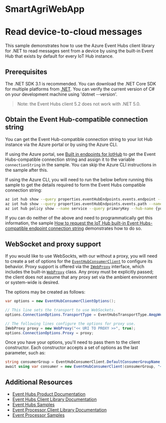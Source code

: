 # SmartAgriWebApp

# Read device-to-cloud messages

This sample demonstrates how to use the Azure Event Hubs client library for .NET to read messages sent from a device by using the built-in Event Hub that exists by default for every IoT Hub instance.

## Prerequisites

The .NET SDK 3.1 is recommended. You can download the .NET Core SDK for multiple platforms from [.NET](https://www.microsoft.com/net/download/all). You can verify the current version of C# on your development machine using 'dotnet --version'.

> Note: the Event Hubs client 5.2 does not work with .NET 5.0.

## Obtain the Event Hub-compatible connection string

You can get the Event Hub-compatible connection string to your Iot Hub instance via the Azure portal or by using the Azure CLI.

If using the Azure portal, see [Built in endpoints for IotHub](https://docs.microsoft.com/en-us/azure/iot-hub/iot-hub-devguide-messages-read-builtin#read-from-the-built-in-endpoint) to get the Event Hubs-compatible connection string and assign it to the variable `connectionString` in the sample. You can skip the Azure CLI instructions in the sample after this.

If using the Azure CLI, you will need to run the below before running this sample to get the details required to form the Event Hubs compatible connection string:

```bash
az iot hub show --query properties.eventHubEndpoints.events.endpoint --name {your IoT Hub name}
az iot hub show --query properties.eventHubEndpoints.events.path --name {your IoT Hub name}
az iot hub policy show --name service --query primaryKey --hub-name {your IoT Hub name}
```

If you can do neither of the above and need to programmatically get this information, the sample [How to request the IoT Hub built-in Event Hubs-compatible endpoint connection string](https://github.com/Azure/azure-sdk-for-net/blob/master/samples/iothub-connect-to-eventhubs/README.md) demonstrates how to do so.

## WebSocket and proxy support

If you would like to use WebSockts, with our without a proxy, you will need to create a set of options for the [`EventHubConsumerClient`](https://docs.microsoft.com/en-us/dotnet/api/azure.messaging.eventhubs.consumer.eventhubconsumerclient?view=azure-dotnet) to configure its behavior.  Proxy support is offered via the [`IWebProxy`](https://docs.microsoft.com/dotnet/api/system.net.iwebproxy?view=netcore-3.1) interface, which includes the built-in [`WebProxy`](https://docs.microsoft.com/dotnet/api/system.net.webproxy?view=netcore-3.1) class.  Any proxy must be explicitly passed; the client does not assume that any proxy set via the ambient environment or system-wide is desired.

The options may be created as follows:

```csharp
var options = new EventHubConsumerClientOptions();

// This line sets the transport to use WebSockets.
options.ConnectionOptions.TransportType = EventHubsTransportType.AmqpWebSockets;

// The following lines configure the options for proxy use.
IWebProxy proxy = new WebProxy("<< URI TO PROXY >>", true);
options.ConnectionOptions.Proxy = proxy;
```

Once you have your options, you'll need to pass them to the client constructor. Each constructor accepts a set of options as the last parameter, such as:

```csharp
string consumerGroup = EventHubConsumerClient.DefaultConsumerGroupName;
await using var consumer = new EventHubConsumerClient(consumerGroup, "<< CONNECTION STRING >>", "<< EVENT HUB >>", options);
```

## Additional Resources

- [Event Hubs Product Documentation](https://docs.microsoft.com/azure/event-hubs/)
- [Event Hubs Client Library Documentation](https://github.com/Azure/azure-sdk-for-net/tree/master/sdk/eventhub/Azure.Messaging.EventHubs/README.md)
- [Event Hubs Samples](https://github.com/Azure/azure-sdk-for-net/blob/master/sdk/eventhub/Azure.Messaging.EventHubs/samples/README.md)
- [Event Processor Client Library Documentation](https://github.com/Azure/azure-sdk-for-net/tree/master/sdk/eventhub/Azure.Messaging.EventHubs.Processor/README.md)
- [Event Processor Samples](https://github.com/Azure/azure-sdk-for-net/blob/master/sdk/eventhub/Azure.Messaging.EventHubs.Processor/samples/README.md)
